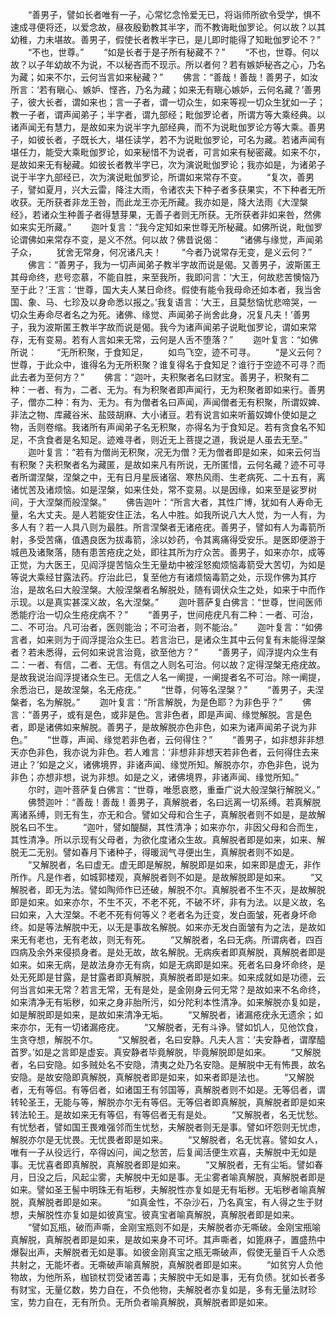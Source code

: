 <!-- { "loadSidebar": true } -->
　　“善男子，譬如长者唯有一子，心常忆念怜爱无已，将诣师所欲令受学，惧不速成寻便将还，以爱念故，昼夜殷勤教其半字，而不教诲毗伽罗论。何以故？以其幼稚，力未堪故。善男子，假使长者教半字已，是儿即时能得了知毗伽罗论不？”
　　“不也，世尊。”
　　“如是长者于是子所有秘藏不？”
　　“不也，世尊。何以故？以子年幼故不为说，不以秘吝而不现示。所以者何？若有嫉妒秘吝之心，乃名为藏；如来不尔，云何当言如来秘藏？”
　　佛言：“善哉！善哉！善男子，如汝所言：‘若有瞋心、嫉妒、悭吝，乃名为藏；如来无有瞋心嫉妒，云何名藏？’善男子，彼大长者，谓如来也；言一子者，谓一切众生，如来等视一切众生犹如一子；教一子者，谓声闻弟子；半字者，谓九部经；毗伽罗论者，所谓方等大乘经典。以诸声闻无有慧力，是故如来为说半字九部经典，而不为说毗伽罗论方等大乘。善男子，如彼长者，子既长大，堪任读学，若不为说毗伽罗论，可名为藏。若诸声闻有堪任力，能受大乘毗伽罗论，如来秘惜不为说者，可言如来有秘密藏。如来不尔，是故如来无有秘藏。如彼长者教半字已，次为演说毗伽罗论；我亦如是，为诸弟子说于半字九部经已，次为演说毗伽罗论，所谓如来常存不变。
　　“复次，善男子，譬如夏月，兴大云雷，降注大雨，令诸农夫下种子者多获果实，不下种者无所收获。无所获者非龙王咎，而此龙王亦无所藏。我亦如是，降大法雨《大涅槃经》，若诸众生种善子者得慧芽果，无善子者则无所获。无所获者非如来咎，然佛如来实无所藏。”
　　迦叶复言：“我今定知如来世尊无所秘藏。如佛所说，毗伽罗论谓佛如来常存不变，是义不然。何以故？佛昔说偈：
　　“诸佛与缘觉，声闻弟子众，
　　犹舍无常身，何况诸凡夫！
　　“今者乃说常存无变，是义云何？”
　　佛言：“善男子，我为一切声闻弟子教半字故而说是偈。又善男子，波斯匿王其母命终，悲号恋慕，不能自胜，来至我所，我即问言：‘大王，何故悲苦懊恼乃至于此？’王言：‘世尊，国大夫人某日命终。假使有能令我母命还如本者，我当舍国、象、马、七珍及以身命悉以报之。’我复语言：‘大王，且莫愁恼忧悲啼哭，一切众生寿命尽者名之为死。诸佛、缘觉、声闻弟子尚舍此身，况复凡夫！’善男子，我为波斯匿王教半字故而说是偈。我今为诸声闻弟子说毗伽罗论，谓如来常存，无有变易。若有人言如来无常，云何是人舌不堕落？”
　　迦叶复言：“如佛所说：
　　“无所积聚，于食知足，
　　如鸟飞空，迹不可寻。
　　“是义云何？世尊，于此众中，谁得名为无所积聚？谁复得名于食知足？谁行于空迹不可寻？而此去者为至何方？”
　　佛言：“迦叶，夫积聚者名曰财宝。善男子，积聚有二种：一者、有为，二者、无为。有为积聚者即声闻行，无为积聚者即如来行。善男子，僧亦二种：有为、无为。有为僧者名曰声闻，声闻僧者无有积聚，所谓奴婢、非法之物、库藏谷米、盐豉胡麻、大小诸豆。若有说言如来听蓄奴婢仆使如是之物，舌则卷缩。我诸所有声闻弟子名无积聚，亦得名为于食知足。若有贪食名不知足，不贪食者是名知足。迹难寻者，则近无上菩提之道，我说是人虽去无至。”
　　迦叶复言：“若有为僧尚无积聚，况无为僧？无为僧者即是如来，如来云何当有积聚？夫积聚者名为藏匿，是故如来凡有所说，无所匿惜，云何名藏？迹不可寻者所谓涅槃，涅槃之中，无有日月星辰诸宿、寒热风雨、生老病死、二十五有，离诸忧苦及诸烦恼。如是涅槃，如来住处，常不变易。以是因缘，如来至是娑罗树间，于大涅槃而般涅槃。”
　　佛告迦叶：“所言大者，其性广博，犹如有人寿命无量，名大丈夫。是人若能安住正法，名人中胜。如我所说八大人觉，为一人有，为多人有？若一人具八则为最胜。所言涅槃者无诸疮疣。善男子，譬如有人为毒箭所射，多受苦痛，值遇良医为拔毒箭，涂以妙药，令其离痛得受安乐。是医即便游于城邑及诸聚落，随有患苦疮疣之处，即往其所为疗众苦。善男子，如来亦尔，成等正觉，为大医王，见阎浮提苦恼众生无量劫中被淫怒痴烦恼毒箭受大苦切，为如是等说大乘经甘露法药。疗治此已，复至他方有诸烦恼毒箭之处，示现作佛为其疗治，是故名曰大般涅槃。大般涅槃者名解脱处，随有调伏众生之处，如来于中而作示现。以是真实甚深义故，名大涅槃。”
　　迦叶菩萨复白佛言：“世尊，世间医师悉能疗治一切众生疮疣病不？”
　　“善男子，世间疮疣凡有二种：一者、可治，二、不可治。凡可治者，医则能治；不可治者，则不能治。”
　　迦叶复言：“如佛言者，如来则为于阎浮提治众生已。若言治已，是诸众生其中云何复有未能得涅槃者？若未悉得，云何如来说言治竟，欲至他方？”
　　“善男子，阎浮提内众生有二：一者、有信，二者、无信。有信之人则名可治。何以故？定得涅槃无疮疣故。是故我说治阎浮提诸众生已。无信之人名一阐提，一阐提者名不可治。除一阐提，余悉治已，是故涅槃，名无疮疣。”
　　“世尊，何等名涅槃？”
　　“善男子，夫涅槃者，名为解脱。”
　　迦叶复言：“所言解脱，为是色耶？为非色乎？”
　　佛言：“善男子，或有是色，或非是色。言非色者，即是声闻、缘觉解脱。言是色者，即是诸佛如来解脱。善男子，是故解脱亦色非色，如来为诸声闻弟子说为非色。”
　　“世尊，声闻、缘觉若非色者，云何得住？”
　　“善男子，如非想非非想天亦色非色，我亦说为非色。若人难言：‘非想非非想天若非色者，云何得住去来进止？’如是之义，诸佛境界，非诸声闻、缘觉所知。解脱亦尔，亦色非色，说为非色；亦想非想，说为非想。如是之义，诸佛境界，非诸声闻、缘觉所知。”
　　尔时，迦叶菩萨复白佛言：“世尊，唯愿哀愍，重垂广说大般涅槃行解脱义。”
　　佛赞迦叶：“善哉！善哉！善男子，真解脱者，名曰远离一切系缚。若真解脱离诸系缚，则无有生，亦无和合。譬如父母和合生子，真解脱者则不如是，是故解脱名曰不生。
　　“迦叶，譬如醍醐，其性清净；如来亦尔，非因父母和合而生，其性清净。所以示现有父母者，为欲化度诸众生故。真解脱者即是如来，如来、解脱无二无别。譬如春月下诸种子，得暖润气寻便出生，真解脱者则不如是。
　　“又解脱者，名曰虚无。虚无即是解脱，解脱即是如来，如来即是虚无，非作所作。凡是作者，如城郭楼观，真解脱者则不如是。是故解脱即是如来。
　　“又解脱者，即无为法。譬如陶师作已还破，解脱不尔。真解脱者不生不灭，是故解脱即是如来。如来亦尔，不生不灭，不老不死，不破不坏，非有为法。以是义故，名曰如来，入大涅槃。不老不死有何等义？老者名为迁变，发白面皱，死者身坏命终。如是等法解脱中无，以无是事故名解脱。如来亦无发白面皱有为之法，是故如来无有老也，无有老故，则无有死。
　　“又解脱者，名曰无病。所谓病者，四百四病及余外来侵损身者。是处无故，故名解脱。无病疾者即真解脱，真解脱者即是如来。如来无病，是故法身亦无有病，如是无病即是如来。死者名曰身坏命终，是处无死即是甘露，是甘露者即真解脱，真解脱者即是如来。如来成就如是功德，云何当言如来无常？若言无常，无有是处，是金刚身云何无常？是故如来不名命终，如来清净无有垢秽，如来之身非胎所污，如分陀利本性清净。如来解脱亦复如是，如是解脱即是如来，是故如来清净无垢。
　　“又解脱者，诸漏疮疣永无遗余；如来亦尔，无有一切诸漏疮疣。
　　“又解脱者，无有斗诤。譬如饥人，见他饮食，生贪夺想，解脱不尔。
　　“又解脱者，名曰安静。凡夫人言：‘夫安静者，谓摩醯首罗。’如是之言即是虚妄。真安静者毕竟解脱，毕竟解脱即是如来。
　　“又解脱者，名曰安隐。如多贼处名不安隐，清夷之处乃名安隐。是解脱中无有怖畏，故名安隐。是故安隐即真解脱，真解脱者即是如来，如来者即是法也。
　　“又解脱者，无有等侣。有等侣者，如诸国王有邻国等，真解脱者则不如是。无等侣者，谓转轮圣王，无能与等，解脱亦尔无有等侣。无等侣者即真解脱，真解脱者即是如来转法轮王。是故如来无有等侣，有等侣者无有是处。
　　“又解脱者，名无忧愁。有忧愁者，譬如国王畏难强邻而生忧愁，夫解脱者则无是事。譬如坏怨则无忧虑，解脱亦尔是无忧畏。无忧畏者即是如来。
　　“又解脱者，名无忧喜。譬如女人，唯有一子从役远行，卒得凶问，闻之愁苦，后复闻活便生欢喜，夫解脱中无如是事。无忧喜者即真解脱，真解脱者即是如来。
　　“又解脱者，无有尘垢。譬如春月，日没之后，风起尘雾，夫解脱中无如是事。无尘雾者喻真解脱，真解脱者即是如来。譬如圣王髻中明珠无有垢秽，夫解脱性亦复如是无有垢秽。无垢秽者喻真解脱，真解脱者即是如来。
　　“如真金性，不杂沙石，乃名真宝，有人得之生于财想，夫解脱性亦复如是如彼真宝。彼真宝者喻真解脱，真解脱者即是如来。
　　“譬如瓦瓶，破而声嘶，金刚宝瓶则不如是，夫解脱者亦无嘶破。金刚宝瓶喻真解脱，真解脱者即是如来，是故如来身不可坏。其声嘶者，如篦麻子，置盛热中爆裂出声，夫解脱者无如是事。如彼金刚真宝之瓶无嘶破声，假使无量百千人众悉共射之，无能坏者。无嘶破声喻真解脱，真解脱者即是如来。
　　“如贫穷人负他物故，为他所系，枷锁杖罚受诸苦毒；夫解脱中无如是事，无有负债。犹如长者多有财宝，无量亿数，势力自在，不负他物，夫解脱者亦复如是，多有无量法财珍宝，势力自在，无有所负。无所负者喻真解脱，真解脱者即是如来。
